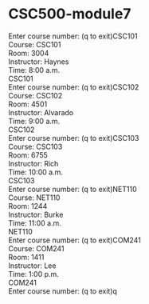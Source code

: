 # CSC500-module7

Enter course number: (q to exit)CSC101 \
Course: CSC101 \
    Room: 3004 \
    Instructor: Haynes \
    Time: 8:00 a.m. \
CSC101 \
Enter course number: (q to exit)CSC102 \
Course: CSC102 \
    Room: 4501 \
    Instructor: Alvarado \
    Time: 9:00 a.m. \
CSC102 \
Enter course number: (q to exit)CSC103 \
Course: CSC103 \
    Room: 6755 \
    Instructor: Rich \
    Time: 10:00 a.m. \
CSC103 \
Enter course number: (q to exit)NET110 \
Course: NET110 \
    Room: 1244 \
    Instructor: Burke \
    Time: 11:00 a.m. \
NET110 \
Enter course number: (q to exit)COM241 \
Course: COM241 \
    Room: 1411 \
    Instructor: Lee \
    Time: 1:00 p.m. \
COM241 \
Enter course number: (q to exit)q